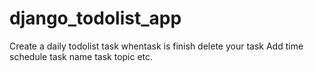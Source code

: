 # django_todolist_app

Create a daily todolist task whentask is finish delete your task
Add time schedule
task name
task topic
etc.
